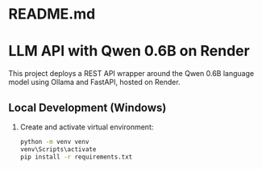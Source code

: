 # README.md
# LLM API with Qwen 0.6B on Render

This project deploys a REST API wrapper around the Qwen 0.6B language model using Ollama and FastAPI, hosted on Render.

## Local Development (Windows)

1. Create and activate virtual environment:
   ```cmd
   python -m venv venv
   venv\Scripts\activate
   pip install -r requirements.txt
